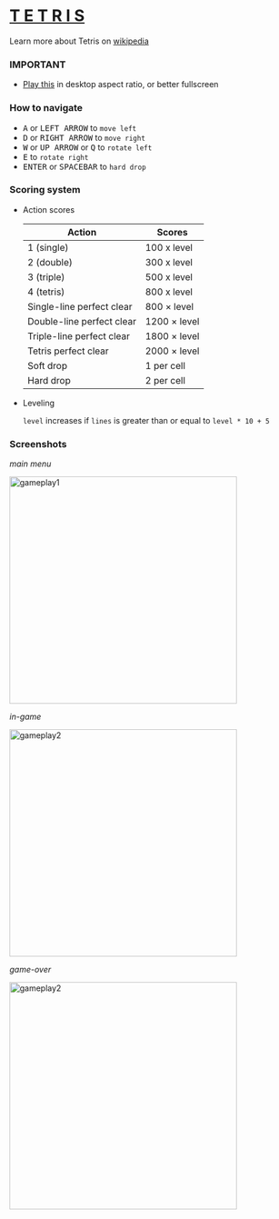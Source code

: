 # [T E T R I S](https://andndre.github.io/tetris/)

Learn more about Tetris on [wikipedia](https://en.wikipedia.org/wiki/Tetris)

### IMPORTANT

- [Play this](https://andndre.github.io/tetris/) in desktop aspect ratio, or better fullscreen

### How to navigate

- <kbd>A</kbd> or <kbd>LEFT ARROW</kbd> to `move left`
- <kbd>D</kbd> or <kbd>RIGHT ARROW</kbd> to `move right`
- <kbd>W</kbd> or <kbd>UP ARROW</kbd> or <kbd>Q</kbd> to `rotate left`
- <kbd>E</kbd> to `rotate right`
- <kbd>ENTER</kbd> or <kbd>SPACEBAR</kbd> to `hard drop`

### Scoring system

- Action scores

  | Action | Scores |
  | ---------- | ------ |
  | 1 (single) | 100 x level |
  | 2 (double) | 300 x level |
  | 3 (triple) | 500 x level |
  | 4 (tetris) | 800 x level |
  | Single-line perfect clear |	800 × level |
  | Double-line perfect clear | 1200 × level |
  | Triple-line perfect clear |	1800 × level |
  | Tetris perfect clear | 2000 × level |
  | Soft drop | 1 per cell |
  | Hard drop | 2 per cell |

- Leveling

  `level` increases if `lines` is greater than or equal to `level * 10 + 5`

### Screenshots

*main menu*

<img src="https://user-images.githubusercontent.com/81848639/149655047-546ca60e-6cba-4f09-ab4e-974b31cee1d5.png" alt="gameplay1" width=400></img><br>

*in-game*

<img src="https://user-images.githubusercontent.com/81848639/149655050-9cd92376-6694-4753-81cb-4c9951206a2f.png" alt="gameplay2" width=400></img>

*game-over*

<img src="https://user-images.githubusercontent.com/81848639/149655051-03307b08-5976-4b3c-be98-b6df9cbf2af3.png" alt="gameplay2" width=400></img>
